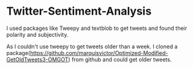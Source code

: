# Twitter-Sentiment-Analysis

I used packages like Tweepy and textblob to get tweets and found their polarity and subjectivity. 

As I couldn't use tweepy to get tweets older than a week. I cloned a package(https://github.com/marquisvictor/Optimized-Modified-GetOldTweets3-OMGOT) from github and could get older tweets.  
